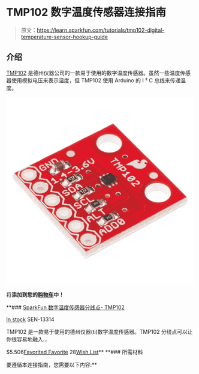 # TMP102 数字温度传感器连接指南

> 原文：<https://learn.sparkfun.com/tutorials/tmp102-digital-temperature-sensor-hookup-guide>

## 介绍

[TMP102](https://www.sparkfun.com/products/13314) 是德州仪器公司的一款易于使用的数字温度传感器。虽然一些温度传感器使用模拟电压来表示温度，但 TMP102 使用 Arduino 的 I ² C 总线来传递温度。

[![SparkFun Digital Temperature Sensor Breakout - TMP102](img/9ab764920e1d104c06e1711de167f179.png)](https://www.sparkfun.com/products/13314) 

将**添加到您的[购物车](https://www.sparkfun.com/cart)中！**

 **### [SparkFun 数字温度传感器分线点- TMP102](https://www.sparkfun.com/products/13314)

[In stock](https://learn.sparkfun.com/static/bubbles/ "in stock") SEN-13314

TMP102 是一款易于使用的德州仪器(ti)数字温度传感器。TMP102 分线点可以让你很容易地融入…

$5.506[Favorited Favorite](# "Add to favorites") 28[Wish List](# "Add to wish list")** **### 所需材料

要遵循本连接指南，您需要以下内容:**